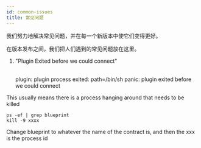 ```yaml
---
id: common-issues
title: 常见问题
---
```

我们努力地解决常见问题，并在每一个新版本中使它们变得更好。

在版本发布之间，我们把人们遇到的常见问题放在这里。

1) "Plugin Exited before we could connect"

    <br />plugin: plugin process exited: path=/bin/sh
    panic: plugin exited before we could connect
    
    

This usually means there is a process hanging around that needs to be killed

    ps -ef | grep blueprint
    kill -9 xxxx 
    

Change blueprint to whatever the name of the contract is, and then the xxx is the process id